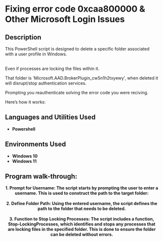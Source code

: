 <h1>Fixing error code 0xcaa800000 & Other Microsoft Login Issues</h1>

<h2>Description</h2>
This PowerShell script is designed to delete a specific folder associated with a user profile in Windows. <br> 

<br>Even if processes are locking the files within it. <br>

That folder is  'Microsoft.AAD.BrokerPlugin_cw5n1h2txyewy', when deleted it will disrupt/stop authentication services. <br>

Prompting you reauthenticate solving the error code you were reciving. <br>

Here’s how it works: <br>

<h2>Languages and Utilities Used</h2>

- <b>Powershell</b> 

<h2>Environments Used </h2>

- <b>Windows 10</b>
- <b>Windows 11<b>

<h2>Program walk-through:</h2>

<p align="center">
1. Prompt for Username: The script starts by prompting the user to enter a username. This is used to construct the path to the target folder: <br/>
<br>2. Define Folder Path: Using the entered username, the script defines the path to the folder that needs to be deleted. <br>
<br>3. Function to Stop Locking Processes: The script includes a function, Stop-LockingProcesses, which identifies and stops any processes that are locking files in the specified folder. This is done to ensure the folder can be deleted without errors. <br>

